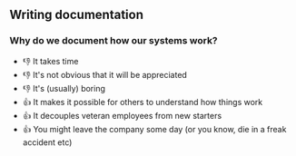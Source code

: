 ## Writing documentation

### Why do we document how our systems work?

* 👎 It takes time
* 👎 It's not obvious that it will be appreciated
* 👎 It's (usually) boring
* 👍 It makes it possible for others to understand how things work
* 👍 It decouples veteran employees from new starters
* 👍 You might leave the company some day (or you know, die in a freak accident
  etc)
